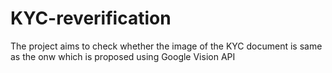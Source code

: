 # KYC-reverification
The project aims to check whether the image of the KYC document is same as the onw which is proposed using Google Vision API
